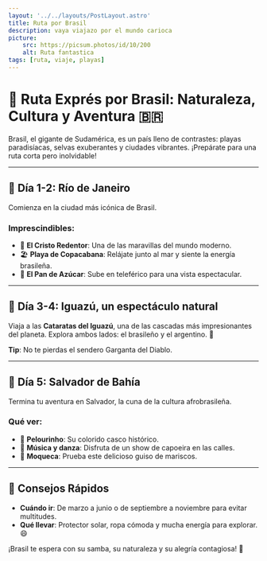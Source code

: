 ```yaml
---
layout: '../../layouts/PostLayout.astro'
title: Ruta por Brasil
description: vaya viajazo por el mundo carioca
picture: 
    src: https://picsum.photos/id/10/200
    alt: Ruta fantastica
tags: [ruta, viaje, playas]
---
```


# 🌴 Ruta Exprés por Brasil: Naturaleza, Cultura y Aventura 🇧🇷

Brasil, el gigante de Sudamérica, es un país lleno de contrastes: playas paradisíacas, selvas exuberantes y ciudades vibrantes. ¡Prepárate para una ruta corta pero inolvidable!

---

## 📍 **Día 1-2: Río de Janeiro**

Comienza en la ciudad más icónica de Brasil.

### Imprescindibles:
- 🗻 **El Cristo Redentor**: Una de las maravillas del mundo moderno.
- 🏖️ **Playa de Copacabana**: Relájate junto al mar y siente la energía brasileña.
- 🌳 **El Pan de Azúcar**: Sube en teleférico para una vista espectacular.

---

## 📍 **Día 3-4: Iguazú, un espectáculo natural**

Viaja a las **Cataratas del Iguazú**, una de las cascadas más impresionantes del planeta. Explora ambos lados: el brasileño y el argentino. 🌊

**Tip**: No te pierdas el sendero Garganta del Diablo.

---

## 📍 **Día 5: Salvador de Bahía**

Termina tu aventura en Salvador, la cuna de la cultura afrobrasileña.

### Qué ver:
- 🎨 **Pelourinho**: Su colorido casco histórico.
- 🥁 **Música y danza**: Disfruta de un show de capoeira en las calles.
- 🍤 **Moqueca**: Prueba este delicioso guiso de mariscos.

---

## 📝 **Consejos Rápidos**
- **Cuándo ir**: De marzo a junio o de septiembre a noviembre para evitar multitudes.
- **Qué llevar**: Protector solar, ropa cómoda y mucha energía para explorar. 😄

¡Brasil te espera con su samba, su naturaleza y su alegría contagiosa! 💃

